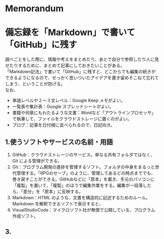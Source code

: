 # Memorandum
# 備忘録を「Markdown」で書いて「GitHub」に残す
調べごとをした際に、情報や考えをまとめたり、あとで自分で参照したり人に見せたりするために、まとめて記事にしておきたいことがある。  
「Markdown記法」で書いて「GitHub」に残すと、どこからでも編集の続きができるようになるので、せっかく思いついたアイデアを書き留めそこねて忘れてしまう、ということが防げる。  
なお、
- 単語レベルや２～３文レベル：Google Keep メモがよい。
- 一覧表や集計表：Google スプレッドシートがよい。
- 書籍や何章にもわたるような文書：Wordなど「アウトラインプロセッサ」で執筆して、ファイルをクラウドストレージに置くのがよい。  
- ブログ：記事を日付順に並べられるので、日記向き。  
  
## 1.使うソフトやサービスの名前・用語
1. GitHub：クラウドストレージのサービス。単なる共有フォルダではなく、Git による管理ができる。
2. Git：プログラム開発の進捗を管理するソフト。フォルダの中身をまるっと世代管理する。「RPGのセーブ」のように、管理してあるどの時点まででも、巻き戻すことができる。GitHubなどに「原本」を置き、手元のパソコンに「複製」を置いて、「複製」のほうで編集作業をする。編集が一段落したら、「差分」を「原本」に反映する。
3. Markdown：HTML のような、文書を構造的に記述するためのルール。Markdown を解釈できるソフトで表示すると、
4. VisualStudioCode：マイクロソフト社が無償で公開している、プログラム作成ソフト。
  
## 3.
